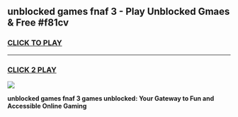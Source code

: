 
## unblocked games fnaf 3 - Play Unblocked Gmaes & Free #f81cv
<h3>
<a href="https://premium.freeplayer.one?title=unblocked_games_fnaf_3&ref=01M">CLICK TO PLAY</a></h3>
<hr>

<h3>
<a href="https://premium.freeplayer.one?title=unblocked_games_fnaf_3&ref=01M">CLICK 2 PLAY</a>
  
</h3>

<a href="https://premium.freeplayer.one?title=unblocked_games_fnaf_3&ref=01M"><img src="https://clearcache.store/games.png"></a>


**unblocked games fnaf 3 games unblocked: Your Gateway to Fun and Accessible Online Gaming**
